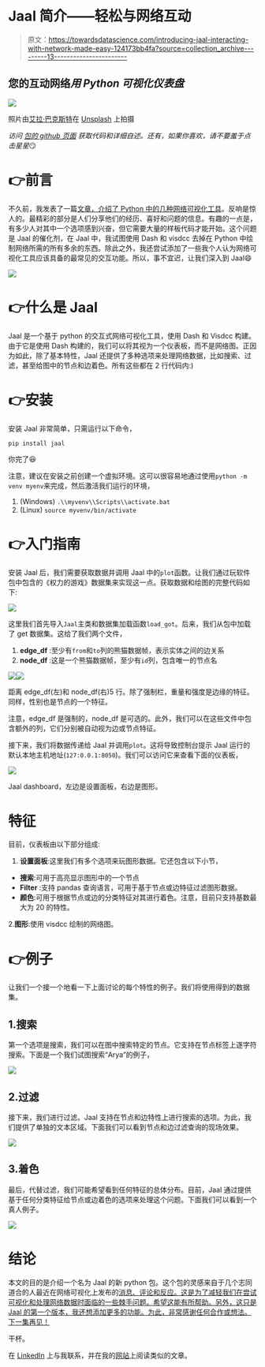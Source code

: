 # Jaal 简介——轻松与网络互动

> 原文：<https://towardsdatascience.com/introducing-jaal-interacting-with-network-made-easy-124173bb4fa?source=collection_archive---------13----------------------->

## 您的互动网络*用 Python 可视化仪表盘*

![](img/e7e725482578560f068c320a9d2c73e3.png)

照片由[艾拉·巴克斯特](https://unsplash.com/@ellabaxter20201?utm_source=unsplash&utm_medium=referral&utm_content=creditCopyText)在 [Unsplash](https://unsplash.com/s/photos/cobweb?utm_source=unsplash&utm_medium=referral&utm_content=creditCopyText) 上拍摄

*访问* [*包的 github 页面*](https://github.com/imohitmayank/jaal) *获取代码和详细自述。还有，如果你喜欢，请不要羞于点击星星*😏

# 👉前言

不久前，我发表了一篇[文章，介绍了 Python 中的几种网络可视化工具](/visualizing-networks-in-python-d70f4cbeb259)。反响是惊人的。最精彩的部分是人们分享他们的经历、喜好和问题的信息。有趣的一点是，有多少人对其中一个选项感到兴奋，但它需要大量的样板代码才能开始。这个问题是 Jaal 的催化剂，在 Jaal 中，我试图使用 Dash 和 visdcc 去掉在 Python 中绘制网络所需的所有多余的东西。除此之外，我还尝试添加了一些我个人认为网络可视化工具应该具备的最常见的交互功能。所以，事不宜迟，让我们深入到 Jaal😄

![](img/e5f5fdcfc0c760eba53778e992b0ea67.png)

# 👉什么是 Jaal

Jaal 是一个基于 python 的交互式网络可视化工具，使用 Dash 和 Visdcc 构建。由于它是使用 Dash 构建的，我们可以将其视为一个仪表板，而不是网络图。正因为如此，除了基本特性，Jaal 还提供了多种选项来处理网络数据，比如搜索、过滤，甚至给图中的节点和边着色。所有这些都在 2 行代码内:)

# 👉安装

安装 Jaal 非常简单，只需运行以下命令，

```
pip install jaal
```

你完了😆

注意，建议在安装之前创建一个虚拟环境。这可以很容易地通过使用`python -m venv myenv`来完成，然后激活我们运行的环境，

1.  (Windows) `.\\myvenv\\Scripts\\activate.bat`
2.  (Linux) `source myvenv/bin/activate`

# 👉入门指南

安装 Jaal 后，我们需要获取数据并调用 Jaal 中的`plot`函数。让我们通过玩软件包中包含的《权力的游戏》数据集来实现这一点。获取数据和绘图的完整代码如下:

![](img/474fe4594cdc7a56de4afd4d0c9f15f2.png)

这里我们首先导入`Jaal`主类和数据集加载函数`load_got`。后来，我们从包中加载了 get 数据集。这给了我们两个文件，

1.  **edge_df** :至少有`from`和`to`列的熊猫数据帧，表示实体之间的边关系
2.  **node_df** :这是一个熊猫数据帧，至少有`id`列，包含唯一的节点名

![](img/141dfde10cd7c12403c612d64d133562.png)![](img/c77d76a1f5bd8fe8f27e6d211712fbb8.png)

距离 edge_df(左)和 node_df(右)5 行。除了强制栏，重量和强度是边缘的特征。同样，性别也是节点的一个特征。

注意，edge_df 是强制的，node_df 是可选的。此外，我们可以在这些文件中包含额外的列，它们分别被自动视为边或节点特征。

接下来，我们将数据传递给 Jaal 并调用`plot`。这将导致控制台提示 Jaal 运行的默认本地主机地址(`127:0.0.1:8050`)。我们可以访问它来查看下面的仪表板，

![](img/a7123bd0f772f6a6cbe57cde8eba0de5.png)

Jaal dashboard，左边是设置面板，右边是图形。

# 特征

目前，仪表板由以下部分组成:

1.  **设置面板**:这里我们有多个选项来玩图形数据。它还包含以下小节，

*   **搜索**:可用于高亮显示图形中的一个节点
*   **Filter** :支持 pandas 查询语言，可用于基于节点或边特征过滤图形数据。
*   **颜色**:可用于根据节点或边的分类特征对其进行着色。注意，目前只支持基数最大为 20 的特性。

2.**图形**:使用 visdcc 绘制的网络图。

# 👉例子

让我们一个接一个地看一下上面讨论的每个特性的例子。我们将使用得到的数据集。

## 1.搜索

第一个选项是搜索，我们可以在图中搜索特定的节点。它支持在节点标签上逐字符搜索。下面是一个我们试图搜索“Arya”的例子，

![](img/4297d61b74ea741e3ad9f6ca3140face.png)

## 2.过滤

接下来，我们进行过滤。Jaal 支持在节点和边特性上进行搜索的选项。为此，我们提供了单独的文本区域。下面我们可以看到节点和边过滤查询的现场效果。

![](img/f9ed3d1a55257fa38da84d8c3cb10c8e.png)

## 3.着色

最后，代替过滤，我们可能希望看到任何特征的总体分布。目前，Jaal 通过提供基于任何分类特征给节点或边着色的选项来处理这个问题。下面我们可以看到一个真人例子。

![](img/381d597fcb2c05ea22fb021b0709b413.png)

# 结论

本文的目的是介绍一个名为 Jaal 的新 python 包。这个包的灵感来自于几个志同道合的人最近在网络可视化上发布的[消息、评论和反应。这是为了减轻我们在尝试可视化和处理网络数据时面临的一些棘手问题。希望这能有所帮助。另外，这只是 Jaal 的第一个版本，我还想添加更多的功能。为此，非常感谢任何合作或想法。下一集再见！](/visualizing-networks-in-python-d70f4cbeb259)

干杯。

在 [LinkedIn](https://www.linkedin.com/in/imohitmayank/) 上与我联系，并在我的[网站](http://mohitmayank.com/)上阅读类似的文章。